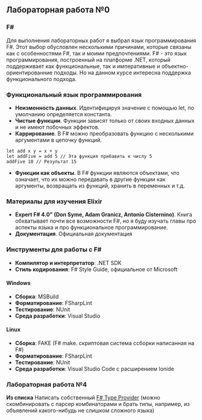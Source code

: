 ## Лабораторная работа №0
### F#
Для выполнения лабораторных работ я выбрал язык программирования F#. Этот выбор обусловлен несколькими причинами, которые связаны как с особенностями F#, так и моими предпочтениями.
F# - это язык программирования, построенный на платформе .NET, который поддерживает как функциональные, так и императивные и объектно-ориентированние подходы. Но на данном курсе интересна поддержка функционального подхода. 

### Функциональный язык программирования
- **Неизменность данных**. Идентифицируя значение с помощью let, по умолчанию определяется константа.
- **Чистые функции**. Функции зависят только от своих входных данных и не имеют побочных эффектов.
- **Каррирование**. В F# можно преобразовать функцию с несколькими аргументами в цепочку функций. 
 ```
 let add x y = x + y
 let addFive = add 5 // Эта функция прибавить к числу 5
 addFive 10 // Результат 15
```
- **Функции как объекты**. В F# функции являются объектами, что означает, что их можно передавать в другие функции как аргументы, возвращать из функций, хранить в переменных и т.д.

### Материалы для изучения Elixir
- **Expert F# 4.0" (Don Syme, Adam Granicz, Antonio Cisternino)**. Книга обхватывает почти все возможности F#, но я буду изучать главы про аспекты языка и про функциональное программирование.
- **Документация**. Официальная документация

### Инструменты для работы с F#
- **Компилятор и интерпретатор**: .NET SDK
- **Стиль кодирования**: F# Style Guide, официальное от Microsoft 

#### Windows
- **Сборка**: MSBuild
- **Форматирование**: FSharpLint
- **Тестирование**: NUnit
- **Среда разработки**: Visual Studio

#### Linux
- **Сборка**: FAKE (F# make. скриптовая система ссборки написанная на F#) 
- **Форматирование**: FSharpLint
- **Тестирование**: NUnit
- **Среда разработки**: Visual Studio Code с расширением Ionide

### Лабораторная работа №4
**Из списка**
Написать собственный [F# Type Provider](https://docs.microsoft.com/en-us/dotnet/fsharp/tutorials/type-providers/) (можно скомбинировать с парсер комбинаторами и брать типы, например, из объявлений какого-нибудь не слишком сложного языка)
